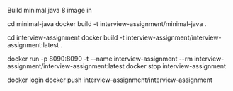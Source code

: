 Build minimal java 8 image in

cd minimal-java
docker build -t interview-assignment/minimal-java .

cd interview-assignment
docker build -t interview-assignment/interview-assignment:latest .

docker run -p 8090:8090 -t --name interview-assignment --rm interview-assignment/interview-assignment:latest
docker stop interview-assignment

docker login
docker push interview-assignment/interview-assignment

